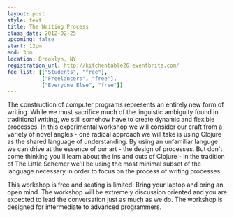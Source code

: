 ```yaml
---
layout: post
style: text
title: The Writing Process
class_date: 2012-02-25
upcoming: false
start: 12pm
end: 3pm
location: Brooklyn, NY
registration_url: http://kitchentable26.eventbrite.com/
fee_list: [["Students", "free"],
           ["Freelancers", "free"],
           ["Everyone Else", "free"]]
---
```

The construction of computer programs represents an entirely new
form of writing. While we must sacrifice much of the linguistic
ambiguity found in traditional writing, we still somehow have to
create dynamic and flexible processes. In this experimental workshop
we will consider our craft from a variety of novel angles - one
radical approach we will take is using Clojure as the shared
language of understanding. By using an unfamiliar languge we can
drive at the essence of our art - the design of processes. But don't
come thinking you'll learn about the ins and outs of Clojure - in
the tradition of The Little Schemer we'll be using the most minimal
subset of the language necessary in order to focus on the
process of writing processes.

This workshop is free and seating is limited. Bring your laptop and
bring an open mind. The workshop will be extremely discussion
oriented and you are expected to lead the conversation just as much
as we do. The workshop is designed for intermediate to advanced
programmers.